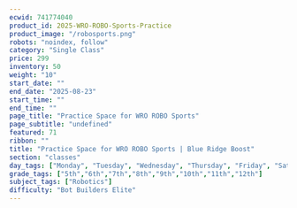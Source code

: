 ```yaml
---
ecwid: 741774040
product_id: 2025-WRO-ROBO-Sports-Practice
product_image: "/robosports.png"
robots: "noindex, follow"
category: "Single Class"
price: 299
inventory: 50
weight: "10"
start_date: ""
end_date: "2025-08-23"
start_time: ""
end_time: ""
page_title: "Practice Space for WRO ROBO Sports"
page_subtitle: "undefined"
featured: 71
ribbon: ""
title: "Practice Space for WRO ROBO Sports | Blue Ridge Boost"
section: "classes"
day_tags: ["Monday", "Tuesday", "Wednesday", "Thursday", "Friday", "Saturday", "Sunday"]
grade_tags: ["5th","6th","7th","8th","9th","10th","11th","12th"]
subject_tags: ["Robotics"]
difficulty: "Bot Builders Elite"
---
```

<script type="application/ld+json">
        {
            "@context": "https://schema.org",
            "@type": "Course",
            "name": "Practice Space for WRO ROBO Sports",
            "description": "Practice Space for WRO ROBO Sports - undefined",
            "provider": {
            "@type": "Organization",
            "name": "Blue Ridge Boost",
            "url": "https://blueridgeboost.com"
            },
            "offers": {
            "@type": "Offer",
            "price": "299",
            "priceCurrency": "USD",
            "availability": "https://schema.org/InStock",
            "url": "https://blueridgeboost.com/classes/"
            }
        }
        </script>
